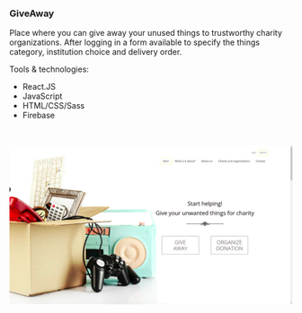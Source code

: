 ### GiveAway

Place where you can give away your unused things to trustworthy charity organizations. After logging in a form available to specify the things category, institution choice and delivery order.

Tools & technologies:
* React.JS
* JavaScript
* HTML/CSS/Sass
* Firebase

<br>

<a href="https://adamptk.github.io/give-away"><img src="public/GiveAway.png" alt="GiveAway" /></a>
